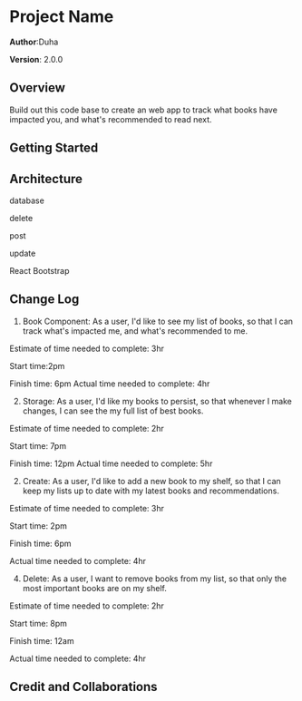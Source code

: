 # Project Name

**Author**:Duha 

**Version**: 2.0.0 

## Overview

Build out this code base to create an web app to track what books have impacted you, and what's recommended to read next.

## Getting Started


## Architecture
database

 delete 
 
  post 
  
   update

   React Bootstrap





## Change Log

1. Book Component: As a user, I'd like to see my list of books, so that I can track what's impacted me, and what's recommended to me.

Estimate of time needed to complete: 3hr

Start time:2pm

Finish time: 6pm
Actual time needed to complete: 4hr


2. Storage: As a user, I'd like my books to persist, so that whenever I make changes, I can see the my full list of best books.

Estimate of time needed to complete: 2hr

Start time: 7pm

Finish time: 12pm
Actual time needed to complete: 5hr



2. Create: As a user, I'd like to add a new book to my shelf, so that I can keep my lists up to date with my latest books and recommendations.

Estimate of time needed to complete: 3hr

Start time: 2pm

Finish time: 6pm

Actual time needed to complete: 4hr



4.  Delete: As a user, I want to remove books from my list, so that only the most important books are on my shelf.

Estimate of time needed to complete: 2hr

Start time: 8pm

Finish time: 12am

Actual time needed to complete: 4hr


## Credit and Collaborations



